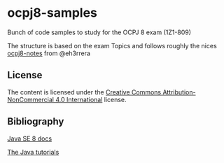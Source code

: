 # ocpj8-samples
Bunch of code samples to study for the OCPJ 8 exam (1Z1-809)

The structure is based on the exam Topics and follows roughly the nices [ocpj8-notes](https://github.com/eh3rrera/ocpj8-notes) from @eh3rrera

## License
The content is licensed under the [Creative Commons Attribution-NonCommercial 4.0 International](http://creativecommons.org/licenses/by-nc/4.0/) license.

## Bibliography
[Java SE 8 docs](http://docs.oracle.com/javase/8/docs/api/)

[The Java tutorials](https://docs.oracle.com/javase/tutorial/tutorialLearningPaths.html)
